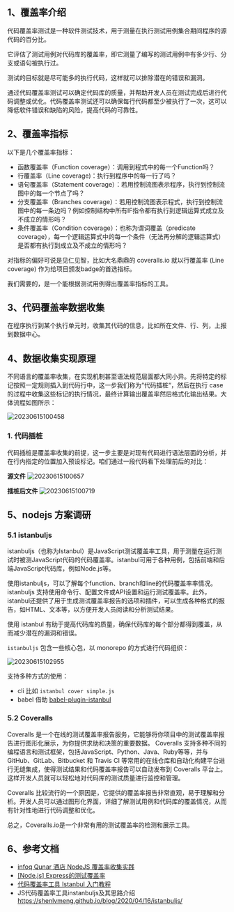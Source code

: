 ## 1、覆盖率介绍

代码覆盖率测试是一种软件测试技术，用于测量在执行测试用例集合期间程序的源代码的百分比。

它评估了测试用例对代码库的覆盖率，即它测量了编写的测试用例中有多少行、分支或语句被执行过。

测试的目标就是尽可能多的执行代码，这样就可以排除潜在的错误和漏洞。

通过代码覆盖率测试可以确定代码库的质量，并帮助开发人员在测试完成后进行代码调整或优化。代码覆盖率测试还可以确保每行代码都至少被执行了一次，这可以降低软件错误和缺陷的风险，提高代码的可靠性。

## 2、覆盖率指标

以下是几个覆盖率指标：

- 函数覆盖率（Function coverage）：调用到程式中的每一个Function吗？
- 行覆盖率（Line coverage)：执行到程序中的每一行了吗？
- 语句覆盖率（Statement coverage）：若用控制流图表示程序，执行到控制流图中的每一个节点了吗？
- 分支覆盖率（Branches coverage）：若用控制流图表示程式，执行到控制流图中的每一条边吗？例如控制结构中所有IF指令都有执行到逻辑运算式成立及不成立的情形吗？
- 条件覆盖率（Condition coverage）：也称为谓词覆盖（predicate coverage），每一个逻辑运算式中的每一个条件（无法再分解的逻辑运算式）是否都有执行到成立及不成立的情形吗？
  
对指标的偏好可说是见仁见智，比如大名鼎鼎的 coveralls.io 就以行覆盖率 (Line coverage) 作为给项目颁发badge的首选指标。

我们需要的，是一个能根据测试用例得出覆盖率指标的工具。

## 3、代码覆盖率数据收集

在程序执行到某个执行单元时，收集其代码的信息，比如所在文件、行、列，上报到数据中心。

## 4、数据收集实现原理

不同语言的覆盖率收集，在实现机制甚至语法规范层面都大同小异。先将特定的标记按照一定规则插入到代码行中，这一步我们称为“代码插桩“，然后在执行 case 的过程中收集这些标记的执行情况，最终计算输出覆盖率然后格式化输出结果。大体流程如图所示：

![20230615100458](http://s3.airtlab.com/blog/20230615100458.png)

### 1. 代码插桩

代码插桩是覆盖率收集的前提，这一步主要是对现有代码进行语法层面的分析，并在行内指定的位置加入预设标记。咱们通过一段代码看下处理前后的对比：

**源文件**
![20230615100657](http://s3.airtlab.com/blog/20230615100657.png)

**插桩后文件**
![20230615100719](http://s3.airtlab.com/blog/20230615100719.png)

## 5、nodejs 方案调研

### 5.1 istanbuljs

istanbuljs（也称为Istanbul）是JavaScript测试覆盖率工具，用于测量在运行测试时被测JavaScript代码的代码覆盖率。istanbul可用于各种用例，包括前端和后端JavaScript代码库，例如Node.js等。
 
使用istanbuljs，可以了解每个function、branch和line的代码覆盖率率情况。istanbuljs 支持使用命令行、配置文件或API设置和运行测试覆盖率。此外，istanbul还提供了用于生成测试覆盖率报告的选项和插件，可以生成各种格式的报告，如HTML、文本等，以方便开发人员阅读和分析测试结果。

使用 istanbul 有助于提高代码库的质量，确保代码库的每个部分都得到覆盖，从而减少潜在的漏洞和错误。

`istanbuljs` 包含一些核心包，以 monorepo 的方式进行代码组织：

![20230615102955](http://s3.airtlab.com/blog/20230615102955.png)

支持多种方式的使用：
- cli 比如 `istanbul cover simple.js`
- babel 借助 [babel-plugin-istanbul](https://github.com/istanbuljs/babel-plugin-istanbul)

### 5.2 Coveralls
Coveralls 是一个在线的测试覆盖率报告服务，它能够将你项目中的测试覆盖率报告进行图形化展示，为你提供求助和决策的重要数据。
Coveralls 支持多种不同的编程语言和测试框架，包括JavaScript、Python、Java、Ruby等等，并与 GitHub、GitLab、Bitbucket 和 Travis CI 等常用的在线仓库和自动化构建平台进行无缝集成，使得测试结果和代码覆盖率报告可以自动发布到 Coveralls 平台上。这样开发人员就可以轻松地对代码库的测试质量进行监控和管理。

Coveralls 比较流行的一个原因是，它提供的覆盖率报告非常直观，易于理解和分析。开发人员可以通过图形化界面，详细了解测试用例和代码库的覆盖情况，从而有针对性地进行代码调整和优化。

总之，Coveralls.io是一个非常有用的测试覆盖率的检测和展示工具。

## 6、参考文档
- [infoq Qunar 酒店 NodeJS 覆盖率收集实践](https://www.infoq.cn/article/l3mqhbbeadqtlrdmpojz)
- [[Node.js] Express的测试覆盖率](https://www.cnblogs.com/moye/p/express_coverage.html)
- [代码覆盖率工具 Istanbul 入门教程](https://www.ruanyifeng.com/blog/2015/06/istanbul.html)
- JS代码覆盖率工具instanbuljs及其思路介绍 https://shenlvmeng.github.io/blog/2020/04/16/istanbuljs/